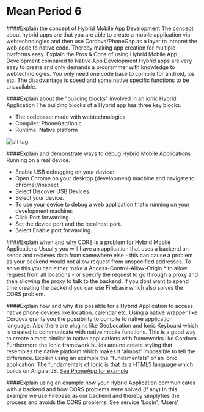 Mean Period 6
=======
####Explain the concept of Hybrid Mobile App Development
The concept about hybrid apps are that you are able to create a mobile application via webtechnologies and then use Cordova/PhoneGap as a layer to intepret the web code to native code. Thereby making app creation for multiple platforms easy.
Explain the Pros & Cons of using Hybrid Mobile App Development compared to Native App Development
Hybrid apps are very easy to create and only demands a programmer with knowledge to webtechnologies. You only need one code base to compile for android, ios etc.
The disadvantage is speed and some native specific functions to be unavailable.

####Explain about the "building blocks" involved in an ionic Hybrid Application
The building blocks of a Hybrid app has three key blocks. 

- The codebase: made with webtechnologies
- Compiler: PhoneGap/Ionic
- Runtime: Native platform

![alt tag](http://india.nextremer.com/img/service/Hybrid-app-devlopment.PNG)

####Explain and demonstrate ways to debug Hybrid Mobile Applications Running on a real device.
- Enable USB debugging on your device: 
- Open Chrome on your desktop (development) machine and navigate to: chrome://inspect
- Select Discover USB Devices.
- Select your device.
- To use your device to debug a web application that’s running on your development machine:
- Click Port forwarding….
- Set the device port and the localhost port.
- Select Enable port forwarding. 

####Explain when and why CORS is a problem for Hybrid Mobile Applications
Usually you will have an application that uses a backend an sends and recieves data from somewhere else - this can cause a problem as your backend would not allow request from unspecified addresses. 
To solve this you can either make a Access-Control-Allow-Origin * to allow request from all locations - or specify the request to go through a proxy and then allowing the proxy to talk to the backend.
If you dont want to spend time creating the backend you can use Firebase which also solves the CORS problem.

####Explain how and why it is possible for a Hybrid Application to access native phone devices like location, calendar etc.
Using a native wrapper like Cordova grants you the possibility to compile to native application language. Also there are plugins like GeoLocation and Ionic Keyboard which is created to communicate with native mobile functions. This is a good way to create almost similar to native applications with frameworks like Cordova. Furthermore the Ionic framework builds around create styling that resembles the native platform which makes it 'almost' impossible to tell the difference.
Explain using an example the "fundamentals" of an ionic application.
The fundamentals of Ionic is that its a HTML5 language which builds on AngularJS. 
[See PhoneApp for example](www/js/services.js)

####Explain using an example how your Hybrid Application communicates with a backend and how CORS problems were solved (if any)
In this example we use Firebase as our backend and thereby simplyfies the process and avoids the CORS problems. 
See service 'Login', 'Users'
